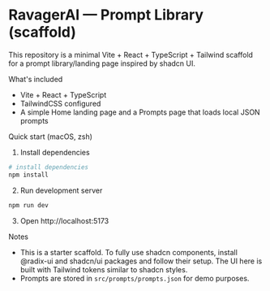 # RavagerAI — Prompt Library (scaffold)

This repository is a minimal Vite + React + TypeScript + Tailwind scaffold for a prompt library/landing page inspired by shadcn UI.

What's included

- Vite + React + TypeScript
- TailwindCSS configured
- A simple Home landing page and a Prompts page that loads local JSON prompts

Quick start (macOS, zsh)

1. Install dependencies

```bash
# install dependencies
npm install
```

2. Run development server

```bash
npm run dev
```

3. Open http://localhost:5173

Notes

- This is a starter scaffold. To fully use shadcn components, install @radix-ui and shadcn/ui packages and follow their setup. The UI here is built with Tailwind tokens similar to shadcn styles.
- Prompts are stored in `src/prompts/prompts.json` for demo purposes.
